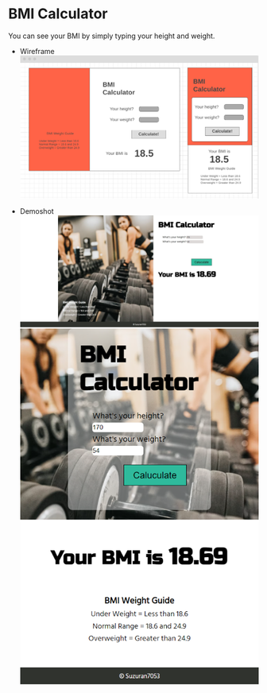 # BMI Calculator
You can see your BMI by simply typing your height and weight.

- Wireframe
  <img src="./image/wireframe.png">
  
- Demoshot
  <img src="./image/lg.jpg">
  <img src="./image/sm.png">
